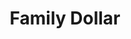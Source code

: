 ---
title: "Family Dollar"
url: /lubbock/family-dollar-martin-luther-king-jr-boulevard/
shop: variety store
---